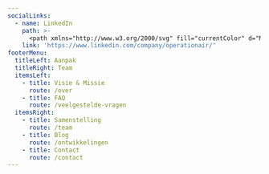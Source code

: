 ```yaml
---
socialLinks:
  - name: LinkedIn
    path: >-
      <path xmlns="http://www.w3.org/2000/svg" fill="currentColor" d="M10,0.4c-5.302,0-9.6,4.298-9.6,9.6s4.298,9.6,9.6,9.6s9.6-4.298,9.6-9.6S15.302,0.4,10,0.4z M7.65,13.979  H5.706V7.723H7.65V13.979z M6.666,6.955c-0.614,0-1.011-0.435-1.011-0.973c0-0.549,0.409-0.971,1.036-0.971s1.011,0.422,1.023,0.971  C7.714,6.52,7.318,6.955,6.666,6.955z M14.75,13.979h-1.944v-3.467c0-0.807-0.282-1.355-0.985-1.355  c-0.537,0-0.856,0.371-0.997,0.728c-0.052,0.127-0.065,0.307-0.065,0.486v3.607H8.814v-4.26c0-0.781-0.025-1.434-0.051-1.996h1.689  l0.089,0.869h0.039c0.256-0.408,0.883-1.01,1.932-1.01c1.279,0,2.238,0.857,2.238,2.699V13.979z"/>
    link: 'https://www.linkedin.com/company/operationair/'
footerMenu:
  titleLeft: Aanpak
  titleRight: Team
  itemsLeft:
    - title: Visie & Missie
      route: /over
    - title: FAQ
      route: /veelgestelde-vragen
  itemsRight:
    - title: Samenstelling
      route: /team
    - title: Blog
      route: /ontwikkelingen
    - title: Contact
      route: /contact
---
```

